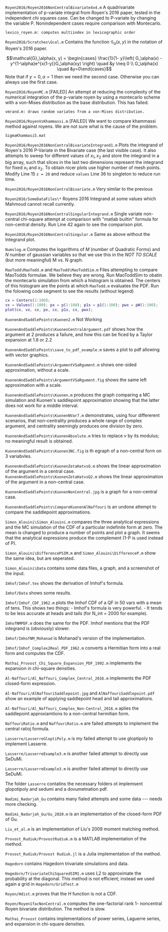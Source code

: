 `Royen2016/Royen2016NonCentralBivariate4x4.m`
A quadrivariate implementation of p-variate integral from Royen's 2016 paper, tested in the independent chi squares case. Can be changed to P-variate by changing the variable P. Nonindependent cases require comparison with Montecarlo.
```
lexico_royen.m: computes multiindex in lexicographic order
```

`Royen2016/Scratches\Gcal.m`
Contains the function $\mathcal{G}_\alpha(x, y)$ in the notation of Royen's 2016 paper.

$$\mathcal{G}_\alpha(x, y) = \begin{cases} \frac{1}{1- y}\left( G_\alpha(x) - y^{1-\alpha}e^{x(1-y)}G_\alpha(xy) \right) \quad &y \neq 0 \\ G_\alpha(x) \quad &y=0\end{cases}$$
Note that if $y = 0, \alpha = 1$ then we need the second case. Otherwise you can always use the first case.

`Royen2016/RoyenMC.m` [FAILED]
An attempt at reducing the complexity of the numerical integration of the p-variate royen by using a montecarlo scheme with a von-Mises distribution as the base distribution. This has failed.
```
vmrand.m: draws random variates from a von-Mises distribution.
```

`Royen2016/RoyenVsKhammassi.m` [FAILED]
We want to compare khammassi method against royens. We are not sure what is the cause of the problem.
```
SigmaKhammasi5.mat
```

`Royen2016/Royen2016NonCentralBivariateIntegrand1.m`
Plots the integrand of Royen's 2016 P-Variate in the Bivariate case (the last visible case).
It also attempts to sweep for different values of $x_1, x_2$ and store the integrand in a big array, such that slices in the last two dimensions represent the integrand for fixed $x_1$ and $x_2$. To obtain nicer plots use higher number of mesh points. Modify Line 15 `z = 20` and reduce `values` Line 36 to singleton to reduce run time.

`Royen2016/Royen2016NonCentralBivariate.m`
Very similar to the previous

`Royen2016/SomeDataFiles\*`
Royens 2016 Integrand at some values which Mahmoud cannot recall currently.

`Royen2016/Royen2016NonCentralSingularIntegrand.m`
Single variate non-central chi-square attempt at comparison with "matlab builtin" formula for non-central density. Run Line 42 again to see the comparison plot.

`Royen2016/Royen2016NonCentralSingular.m`
Same as above without the Integrand plot.

`Numslog.m`
Computes the logarithms of $M$ (number of Quadratic Forms) and $N$ number of gaussian variables so that we use this in the *NOT TO SCALE* (but more meaningful) M vs. N graph.

`MaoTodd\MaoTodd.m` and `MaoTodd\MaoToddSim.m`
Files attempting to compare MaoTodds formulae. We believe they are wrong. Run MaoToddSim to obatin the montecarlo simulation from which a histogram is obtained. The centers of this histogram are the points at which `MaoTodd.m` evaluates the PDF. Run the folowing code segment to see the results (without legend)
```matlab
cx = Centers(1:100); 
vx = Values(1:100); px = p(1:100); p1x = p1(1:100); pwx = pW(1:100); 
plot(cx, vx, cx, px, cx, p1x, cx, pwx);
```

`KuonenAndSaddlePoints\Kuonen2.m`
Not Working

`KuonenAndSaddlePoints\KuonenCentralArgument.pdf` shows how the argument at 2 produces a failure, and how this can be ficed by a Taylor expansion at 1.8 or 2.2

`KuonenAndSaddlePoints\save_to_pdf_example.m` saves a plot to pdf allowing with vector graphics.

`KuonenAndSaddlePoints\ArgumentVSaRgument.m` shows one-sided approximation, without a scale.

`KuonenAndSaddlePoints\ArgumentVSaRgument.fig` shows the same left approximation with a scale.

`KuonenAndSaddlePoints\Kuonen.m` produces the graph comparing a MC simulation and Kuonen's saddlepoint approximation showing that the latter does not work for a middle interval.

`KuonenAndSaddlePoints\KuonenNVar7.m` demonstrates, using four differerent scenarios, that non-centrality produces a whole range of complex argument, and centrality seemingly produces one division by zero.

`KuonenAndSaddlePoints\KuonenAbsolute.m` tries to replace $v$ by its modulus; no meaningful result is obtained.

`KuonenAndSaddlePoints\Kuonen3NC.fig` is th egraph of a non-central form on 3 variabvles.

`KuonenAndSaddlePoints\KuonenZetaHatvsQ.m` shows the linear approximation of the argument in a central case.  
`KuonenAndSaddlePoints\KuonenZetaHatvsQ2.m` shows the linear approximation of the argument in a non-central case.

`KuonenAndSaddlePoints\KuonenNonCentral.jpg` is a graph for a non-central case.

`KuonenAndSaddlePoints\CompareKuonenAlNaffouri` is an undone attempt to compare the saddlepoint approximations.

`Simon_Alouini\Simon_Alouini.m` compares the three analytical expressions and the MC simulation of the CDF of a particular indefinite form at zero. The mean is changed to produce a number of points and plot a graph. It seems that the analytical expressions produce the complement (1-P is used instead of P).

`Simon_Alouini\DifferencePSIM.m` and `Simon_Alouini\DifferenceP.m` show the same idea, but are seperated.

`Simon_Alouini\Data` contains some data files, a graph, and a screenshot of the input.

`Imhof/Imhof.tex` shows the derivation of Imhof's formula.

`Imhof/Data` shows some results.


`Imhof/Imhof_CDF_1962.m` plots the Imhof CDF of a QF in 50 vars with a mean of tens. This shows two things:
    - Imhof's formula is very powerful.
    - It tends to be less accurate at heads and tails (for N_int = 2000 for example).

`ImhofNMPDF.m` does the same for the PDF. Imhof mentions that the PDF integrand is (obviously) slower.

`Imhof/ImhofNM_Mohanad` is Mohanad's version of the implementation.

`Imhof/Imhof_Complex2Real_PDF_1962.m` converts a Hermitian form into a real form and computes the CDF.


`Mathai_Provost_Chi_Square_Expansion_PDF_1992.m` implements the expansion in chi-square densities.

`Al-Naffouri/Al_Naffouri_Complex_Central_2016.m` implements the PDF closed-form expression.

`Al-Naffouri/AlNaffouriSaddlepoint.jpg` and `AlNaffouriSaddlepoint.pdf` show an example of applying saddlepoint head and tail approximations.

`Al-Naffouri/Al_Naffouri_Complex_Non-Central_2016.m` aplies the saddlepoint approxiamtions to a non-central hermitian form.

`NaffouriRatio.m` and `NaffouriRatio.m` are failed attempts to implement the central ratioj formula.

`Lasserre/LasserreGloptiPoly.m` is my failed attempt to use gloptipoly to implement Lasserre.

`Lasserre/LasserreExample3.m` is another failed attempt to directly use SeDuMi.

`Lasserre/LasserreExample3.m` is another failed attempt to directly use SeDuMi.

The folder `Lasserre` contatins the necessary folders ot implemsent glopotipoly and sedumi and a dovumetnation pdf.

`Nadimi_Nadarjah_Gu` contains many fialed attempts and some data --- needs more checking.

`Nadimi_Nadarjah_Gu/Gu_2020.m` is an implementation of the closed-form PDF of Gu.

`Liu_et_al.m` is an implementation of Liu's 2009 moment matching method.

`Provost_Rudiuk/ProvostRudiuk.m` is a MATLAB implementation of the method.

`Provost_Rudiuk/Provost Rudiuk.jl` is a Julia implementation of the method.

`Hagedorn` contains Hagedorn trivariate simulations and data.


`Hagedorn/TrivariateChiSquaredSIM1.m` uses L2 to approximate the probability at the diagonal. This method is not efficient; instead we used again a grid in `Hagedorn/GridTest.m`

`Royen/Hdist.m` proves that the $H$ function is not a CDF.

`Royen/Royen1facNonCentral.m` computes the one-factorial rank 1- noncentral Royen bivariate distribution. The method is slow.

`Mathai_Provost` contains implementations of power series, Laguerre series, and expansion in chi-square densities.




